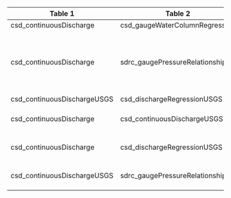 |Table 1|Table 2|Join by field(s)|
|------------------------|------------------------|-------------------------------|
csd_continuousDischarge|csd_gaugeWaterColumnRegression|regressionID
csd_continuousDischarge|sdrc_gaugePressureRelationship|Not fully automatable: Join by regressionID and endDate truncated to YYYY-MM-DD HH:MM (without seconds)
csd_continuousDischargeUSGS|csd_dischargeRegressionUSGS|usgsDischargeRegID
csd_continuousDischarge|csd_continuousDischargeUSGS|Join not recommended, see User Guide
csd_continuousDischarge|csd_dischargeRegressionUSGS|Join not recommended, see User Guide
csd_continuousDischargeUSGS|sdrc_gaugePressureRelationship|Join not recommended, see User Guide
